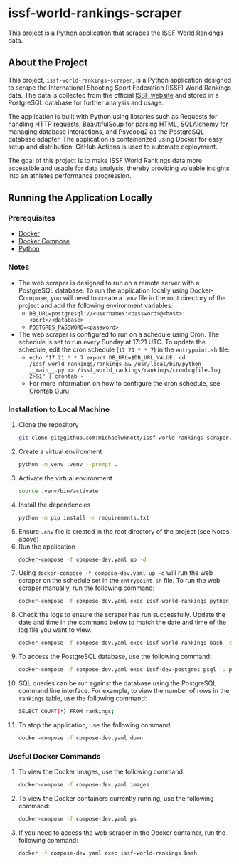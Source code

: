 # issf-world-rankings-scraper
This project is a Python application that scrapes the ISSF World Rankings data.

## About the Project
This project, `issf-world-rankings-scraper`, is a Python application designed to scrape the International Shooting Sport Federation (ISSF) World Rankings data. The data is collected from the official [ISSF website](https://www.issf-sports.org/competitions/worldranking/complete_ranking_by_event_yearly.ashx) and stored in a PostgreSQL database for further analysis and usage.

The application is built with Python using libraries such as Requests for handling HTTP requests, BeautifulSoup for parsing HTML, SQLAlchemy for managing database interactions, and Psycopg2 as the PostgreSQL database adapter. The application is containerized using Docker for easy setup and distribution. GitHub Actions is used to automate deployment.

The goal of this project is to make ISSF World Rankings data more accessible and usable for data analysis, thereby providing valuable insights into an athletes performance progression.

## Running the Application Locally

### Prerequisites
* [Docker](https://www.docker.com/)
* [Docker Compose](https://docs.docker.com/compose/)
* [Python](https://www.python.org/)

### Notes
* The web scraper is designed to run on a remote server with a PostgreSQL database. To run the application locally using Docker-Compose, you will need to create a `.env` file in the root directory of the project and add the following environment variables:
  * `DB_URL=postgresql://<username>:<password>@<host>:<port>/<database>`
  * `POSTGRES_PASSWORD=<password>`
* The web scraper is configured to run on a schedule using Cron. The schedule is set to run every Sunday at 17:21 UTC. To update the schedule, edit the cron schedule (`17 21 * * 7`) in the `entrypoint.sh` file: 
  * `echo "17 21 * * 7 export DB_URL=$DB_URL_VALUE; cd /issf_world_rankings/rankings && /usr/local/bin/python __main__.py >> /issf_world_rankings/rankings/cronlogfile.log 2>&1" | crontab -`
  * For more information on how to configure the cron schedule, see [Crontab Guru](https://crontab.guru/)

### Installation to Local Machine
1. Clone the repository
   ```sh
   git clone git@github.com:michaelwknott/issf-world-rankings-scraper.git
   ```
1. Create a virtual environment
   ```sh
   python -m venv .venv --prompt .
   ```
1. Activate the virtual environment
   ```sh
   source .venv/bin/activate
   ```
1. Install the dependencies
   ```sh
   python -m pip install -r requirements.txt
   ```
1. Ensure `.env` file is created in the root directory of the project (see Notes above)
1. Run the application
   ```sh
   docker-compose -f compose-dev.yaml up -d
   ```
1. Using `docker-compose -f compose-dev.yaml up -d` will run the web scraper on the schedule set in the `entrypoint.sh` file. To run the web scraper manually, run the following command:
   ```sh
   docker-compose -f compose-dev.yaml exec issf-world-rankings python rankings/__main__.py
   ```
1. Check the logs to ensure the scraper has run successfully. Update the date and time in the command below to match the date and time of the log file you want to view.
   ```sh
   docker-compose -f compose-dev.yaml exec issf-world-rankings bash -c "cat logs/scraper_yyyy-mm-dd_hh-mm-ss.log"
   ```
1. To access the PostgreSQL database, use the following command:
   ```sh
   docker-compose -f compose-dev.yaml exec issf-dev-postgres psql -U postgres -d postgres
   ```
1. SQL queries can be run against the database using the PostgreSQL command line interface. For example, to view the number of rows in the `rankings` table, use the following command:
   ```sh
   SELECT COUNT(*) FROM rankings;
   ```
1. To stop the application, use the following command:
   ```sh
   docker-compose -f compose-dev.yaml down
   ```

### Useful Docker Commands
1. To view the Docker images, use the following command:
   ```sh
   docker-compose -f compose-dev.yaml images
   ```
1. To view the Docker containers currently running, use the following command:
   ```sh
   docker-compose -f compose-dev.yaml ps
   ```
1. If you need to access the web scraper in the Docker container, run the following command:
   ```sh
   docker -f compose-dev.yaml exec issf-world-rankings bash
   ```
